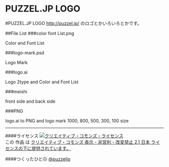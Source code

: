 PUZZEL.JP LOGO
==============

#PUZZEL.JP LOGO
http://puzzel.jp/
のロゴとかいろいろとかです。

##File List
###color font List.png

Color and Font List

###logo-mark.psd

Logo Mark

###logo.ai

Logo 2type and Color and Font List

###meishi

front side and back side

###PNG

logo.ai to PNG and logo mark 1000, 800, 500, 300, 100 size


--------
####ライセンス
[![クリエイティブ・コモンズ・ライセンス](https://i.creativecommons.org/l/by-nc-nd/2.1/jp/88x31.png)](http://creativecommons.org/licenses/by-nc-nd/2.1/jp/)  
この 作品 は [クリエイティブ・コモンズ 表示 - 非営利 - 改変禁止 2.1 日本 ライセンスの下に提供されています。](http://creativecommons.org/licenses/by-nc-nd/2.1/jp/)


####つくったひと😖
[@puzzeljp](https://twitter.com/puzzeljp)
